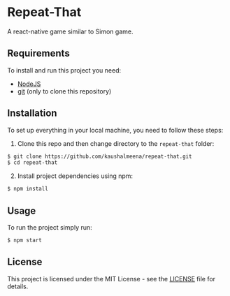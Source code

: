 # Repeat-That

A react-native game similar to Simon game.

## Requirements

To install and run this project you need:

- [NodeJS](https://nodejs.org/ "NodeJS")
- [git](https://git-scm.com/downloads "git") (only to clone this repository)

## Installation

To set up everything in your local machine, you need to follow these steps:

1. Clone this repo and then change directory to the `repeat-that` folder:

```bash
$ git clone https://github.com/kaushalmeena/repeat-that.git
$ cd repeat-that
```

2. Install project dependencies using npm:

```bash
$ npm install
```

## Usage

To run the project simply run:

```bash
$ npm start
```

## License

This project is licensed under the MIT License - see the [LICENSE](LICENSE) file for details.
